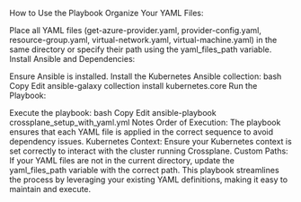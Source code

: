 How to Use the Playbook
Organize Your YAML Files:

Place all YAML files (get-azure-provider.yaml, provider-config.yaml, resource-group.yaml, virtual-network.yaml, virtual-machine.yaml) in the same directory or specify their path using the yaml_files_path variable.
Install Ansible and Dependencies:

Ensure Ansible is installed.
Install the Kubernetes Ansible collection:
bash
Copy
Edit
ansible-galaxy collection install kubernetes.core
Run the Playbook:

Execute the playbook:
bash
Copy
Edit
ansible-playbook crossplane_setup_with_yaml.yml
Notes
Order of Execution: The playbook ensures that each YAML file is applied in the correct sequence to avoid dependency issues.
Kubernetes Context: Ensure your Kubernetes context is set correctly to interact with the cluster running Crossplane.
Custom Paths: If your YAML files are not in the current directory, update the yaml_files_path variable with the correct path.
This playbook streamlines the process by leveraging your existing YAML definitions, making it easy to maintain and execute.
